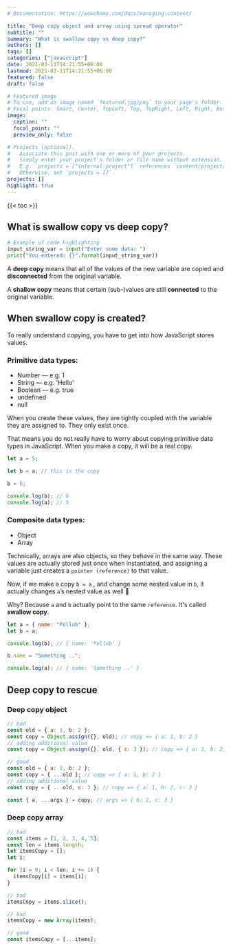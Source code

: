 ```yaml
---
# Documentation: https://wowchemy.com/docs/managing-content/

title: "Deep copy object and array using spread operator"
subtitle: ""
summary: "What is swallow copy vs deep copy?"
authors: []
tags: []
categories: ["javascript"]
date: 2021-03-11T14:21:55+06:00
lastmod: 2021-03-11T14:21:55+06:00
featured: false
draft: false

# Featured image
# To use, add an image named `featured.jpg/png` to your page's folder.
# Focal points: Smart, Center, TopLeft, Top, TopRight, Left, Right, BottomLeft, Bottom, BottomRight.
image:
  caption: ""
  focal_point: ""
  preview_only: false

# Projects (optional).
#   Associate this post with one or more of your projects.
#   Simply enter your project's folder or file name without extension.
#   E.g. `projects = ["internal-project"]` references `content/project/deep-learning/index.md`.
#   Otherwise, set `projects = []`.
projects: []
highlight: true
---
```


{{< toc >}}

## What is swallow copy vs deep copy?

```python
# Example of code highlighting
input_string_var = input("Enter some data: ")
print("You entered: {}".format(input_string_var))
```

A **deep copy** means that all of the values of the new variable are copied and **disconnected** from the original variable.

A **shallow copy** means that certain (sub-)values are still **connected** to the original variable.

## When swallow copy is created?

To really understand copying, you have to get into how JavaScript stores values.

### Primitive data types:

- Number — e.g. 1
- String — e.g. 'Hello'
- Boolean — e.g. true
- undefined
- null

When you create these values, they are tightly coupled with the variable they are assigned to. They only exist once.

That means you do not really have to worry about copying primitive data types in JavaScript. When you make a copy, it will be a real copy.

```js
let a = 5;

let b = a; // this is the copy

b = 6;

console.log(b); // 6
console.log(a); // 5
```

### Composite data types:

- Object
- Array

Technically, arrays are also objects, so they behave in the same way. These values are actually stored just once when instantiated, and assigning a variable just creates a `pointer (reference)` to that value.

Now, if we make a copy `b = a` , and change some nested value in `b`, it actually changes `a`’s nested value as well 🤯

Why? Because `a` and `b` actually point to the same `reference`. It's called **swallow copy**.

```js
let a = { name: "Pollob" };
let b = a;

console.log(b); // { name: 'Pollob' }

b.name = "Something ..";

console.log(a); // { name: 'Something ..' }
```

## Deep copy to rescue

### Deep copy object

```js
// bad
const old = { a: 1, b: 2 };
const copy = Object.assign({}, old); // copy => { a: 1, b: 2 }
// adding additional value
const copy = Object.assign({}, old, { c: 3 }); // copy => { a: 1, b: 2, c: 3 }

// good
const old = { a: 1, b: 2 };
const copy = { ...old }; // copy => { a: 1, b: 2 }
// adding additional value
const copy = { ...old, c: 3 }; // copy => { a: 1, b: 2, c: 3 }

const { a, ...args } = copy; // args => { b: 2, c: 3 }
```

### Deep copy array

```js
// bad
const items = [1, 2, 3, 4, 5];
const len = items.length;
let itemsCopy = [];
let i;

for (i = 0; i < len; i += 1) {
  itemsCopy[i] = items[i];
}

// bad
itemsCopy = items.slice();

// bad
itemsCopy = new Array(items);

// good
const itemsCopy = [...items];
```
